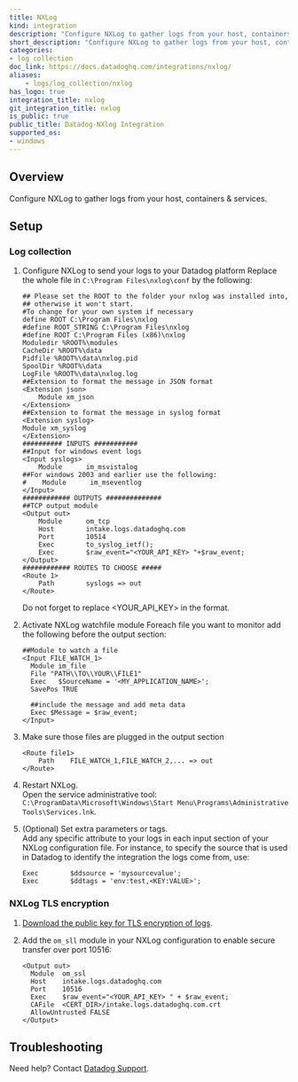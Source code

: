 ```yaml
---
title: NXLog
kind: integration
description: "Configure NXLog to gather logs from your host, containers & services."
short_description: "Configure NXLog to gather logs from your host, containers & services."
categories:
- log collection
doc_link: https://docs.datadoghq.com/integrations/nxlog/
aliases:
    - logs/log_collection/nxlog
has_logo: true
integration_title: nxlog
git_integration_title: nxlog
is_public: true
public_title: Datadog-NXlog Integration
supported_os:
- windows
---
```


## Overview

Configure NXLog to gather logs from your host, containers & services.

## Setup
### Log collection

1. Configure NXLog to send your logs to your Datadog platform
    Replace the whole file in `C:\Program Files\nxlog\conf` by the following: 

    ```
    ## Please set the ROOT to the folder your nxlog was installed into,
    ## otherwise it won't start.
    #To change for your own system if necessary
    define ROOT C:\Program Files\nxlog
    #define ROOT_STRING C:\Program Files\nxlog
    #define ROOT C:\Program Files (x86)\nxlog
    Moduledir %ROOT%\modules
    CacheDir %ROOT%\data
    Pidfile %ROOT%\data\nxlog.pid
    SpoolDir %ROOT%\data
    LogFile %ROOT%\data\nxlog.log
    ##Extension to format the message in JSON format
    <Extension json>
        Module xm_json
    </Extension>
    ##Extension to format the message in syslog format
    <Extension syslog>
    Module xm_syslog
    </Extension>
    ########## INPUTS ###########
    ##Input for windows event logs
    <Input syslogs>
        Module      im_msvistalog
    ##For windows 2003 and earlier use the following:
    #    Module      im_mseventlog
    </Input>
    ############ OUTPUTS ##############
    ##TCP output module
    <Output out>
        Module      om_tcp
        Host        intake.logs.datadoghq.com
        Port        10514
        Exec        to_syslog_ietf();
        Exec        $raw_event="<YOUR_API_KEY> "+$raw_event;
    </Output>
    ############ ROUTES TO CHOOSE #####
    <Route 1>
        Path        syslogs => out
    </Route>
    ```
    Do not forget to replace <YOUR_API_KEY> in the format.

2. Activate NXLog watchfile module
    Foreach file you want to monitor add the following before the output section:
    ```
    ##Module to watch a file
    <Input FILE_WATCH_1>
      Module im_file
      File "PATH\\TO\\YOUR\\FILE1"
      Exec   $SourceName = '<MY_APPLICATION_NAME>';
      SavePos TRUE

      ##include the message and add meta data
      Exec $Message = $raw_event;
    </Input>
    ```

3. Make sure those files are plugged in the output section
    ```
    <Route file1>
        Path    FILE_WATCH_1,FILE_WATCH_2,... => out
    </Route>
    ```

4. Restart NXLog.  
    Open the service administrative tool:  
    `C:\ProgramData\Microsoft\Windows\Start Menu\Programs\Administrative Tools\Services.lnk`.

5. (Optional) Set extra parameters or tags.  
    Add any specific attribute to your logs in each input section of your NXLog configuration file. For instance, to specify the source that is used in Datadog to identify the integration the logs come from, use:

    ```
    Exec        $ddsource = 'mysourcevalue';
    Exec        $ddtags = 'env:test,<KEY:VALUE>';
    ```

### NXLog TLS encryption

1. [Download the public key for TLS encryption of logs][1].

2. Add the `om_sll` module in your NXLog configuration to enable secure transfer over port 10516:

    ```
    <Output out>
      Module  om_ssl
      Host    intake.logs.datadoghq.com
      Port    10516
      Exec    $raw_event="<YOUR_API_KEY> " + $raw_event;
      CAFile  <CERT_DIR>/intake.logs.datadoghq.com.crt
      AllowUntrusted FALSE
    </Output>
    ```

## Troubleshooting

Need help? Contact [Datadog Support][2].

[1]: /crt/intake.logs.datadoghq.com.crt
[2]: https://docs.datadoghq.com/help/